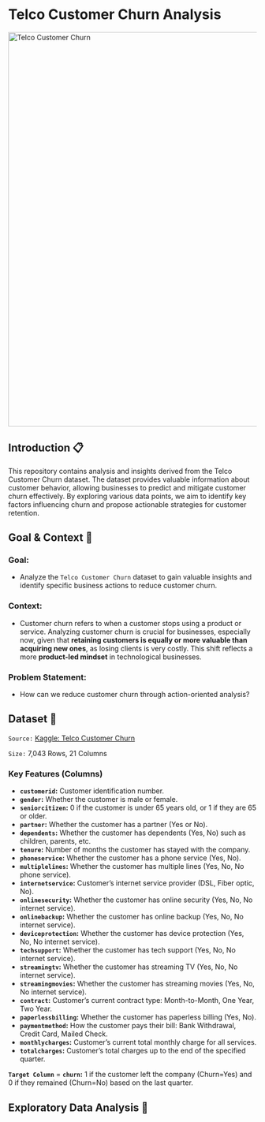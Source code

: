 # Telco Customer Churn Analysis

<img src="https://ised-isde.canada.ca/site/mobile-plans/sites/default/files/img/2022/1012_04_21_Telecomm_WebButtons_A.jpg" alt="Telco Customer Churn" width="800">

## Introduction 📋

This repository contains analysis and insights derived from the Telco Customer Churn dataset. The dataset provides valuable information about customer behavior, allowing businesses to predict and mitigate customer churn effectively. By exploring various data points, we aim to identify key factors influencing churn and propose actionable strategies for customer retention.

## Goal & Context 🎯

### Goal:
* Analyze the `Telco Customer Churn` dataset to gain valuable insights and identify specific business actions to reduce customer churn.

### Context:

* Customer churn refers to when a customer stops using a product or service. Analyzing customer churn is crucial for businesses, especially now, given that **retaining customers is equally or more valuable than acquiring new ones**, as losing clients is very costly. This shift reflects a more **product-led mindset** in technological businesses.

### Problem Statement:

* How can we reduce customer churn through action-oriented analysis?


## Dataset 💾

`Source:` [Kaggle: Telco Customer Churn](https://www.kaggle.com/datasets/blastchar/telco-customer-churn/data)
  
`Size:` 7,043 Rows, 21 Columns

### Key Features (Columns)

- **`customerid`:** Customer identification number.
- **`gender`:** Whether the customer is male or female.
- **`seniorcitizen`:** 0 if the customer is under 65 years old, or 1 if they are 65 or older.
- **`partner`:** Whether the customer has a partner (Yes or No).
- **`dependents`:** Whether the customer has dependents (Yes, No) such as children, parents, etc.
- **`tenure`:** Number of months the customer has stayed with the company.
- **`phoneservice`:** Whether the customer has a phone service (Yes, No).
- **`multiplelines`:** Whether the customer has multiple lines (Yes, No, No phone service).
- **`internetservice`:** Customer’s internet service provider (DSL, Fiber optic, No).
- **`onlinesecurity`:** Whether the customer has online security (Yes, No, No internet service).
- **`onlinebackup`:** Whether the customer has online backup (Yes, No, No internet service).
- **`deviceprotection`:** Whether the customer has device protection (Yes, No, No internet service).
- **`techsupport`:** Whether the customer has tech support (Yes, No, No internet service).
- **`streamingtv`:** Whether the customer has streaming TV (Yes, No, No internet service).
- **`streamingmovies`:** Whether the customer has streaming movies (Yes, No, No internet service).
- **`contract`:** Customer’s current contract type: Month-to-Month, One Year, Two Year.
- **`paperlessbilling`:** Whether the customer has paperless billing (Yes, No).
- **`paymentmethod`:** How the customer pays their bill: Bank Withdrawal, Credit Card, Mailed Check.
- **`monthlycharges`:** Customer’s current total monthly charge for all services.
- **`totalcharges`:** Customer’s total charges up to the end of the specified quarter.

**`Target Column`** = **`churn`:** 1 if the customer left the company (Churn=Yes) and 0 if they remained (Churn=No) based on the last quarter.

## Exploratory Data Analysis 🔬

